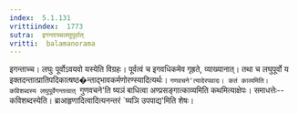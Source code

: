 ```yaml
---
index:  5.1.131
vrittiindex:  1773
sutra:  इगन्ताच्चलघुपूर्वात्
vritti:  balamanorama 
---
```


इगन्ताच्च। लघुः पूर्वोऽवयवो यस्येति विग्रहः। पूर्वत्वं च इगवधिकमेव गृह्रते, व्याख्यानात्। तथा च लघुपूर्वो य इक्तदन्तात्प्रातिपदिकात्षष्ठ�न्ताद्भावकर्मणोरण्स्यादित्यर्थः। `गणवचने'त्यादेरपवादः। कतं काव्यमिति। कविशब्दस्य लघुपूर्वेगन्तत्वात् `गुणवचने'ति ष्यञं बाधित्वा अण्प्रसङ्गात्काव्यमिति कथमित्याक्षेपः। समाधत्तेः--कविशब्दस्येति। ब्राआहृणादित्वादित्यनन्तरं `ष्यञि उपपाद्य'मिति शेषः। 

